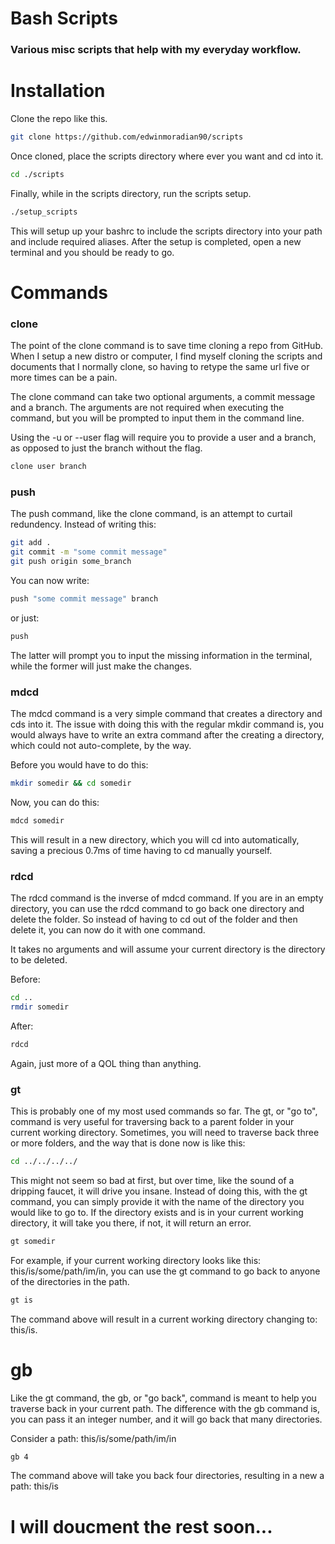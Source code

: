 # Bash Scripts 

### Various misc scripts that help with my everyday workflow.

# Installation

Clone the repo like this.

```bash
git clone https://github.com/edwinmoradian90/scripts

```

Once cloned, place the scripts directory where ever you want and cd into it.

```bash
cd ./scripts

```

Finally, while in the scripts directory, run the scripts setup.

```bash
./setup_scripts

```

This will setup up your bashrc to include the scripts directory into your path and include required aliases.
After the setup is completed, open a new terminal and you should be ready to go.

# Commands

### clone

The point of the clone command is to save time cloning a repo from GitHub. 
When I setup a new distro or computer, I find myself cloning the scripts and documents that I normally clone, 
so having to retype the same url five or more times can be a pain. 

The clone command can take two optional arguments, a commit message and a branch.
The arguments are not required when executing the command, but you will be prompted to input them in the command line.

Using the -u or --user flag will require you to provide a user and a branch, as opposed to just the branch without the flag.

```bash
clone user branch

```

### push 

The push command, like the clone command, is an attempt to curtail redundency.
Instead of writing this: 

```bash
git add .
git commit -m "some commit message"
git push origin some_branch

```

You can now write:

```bash 
push "some commit message" branch

```

or just: 

```bash
push

```

The latter will prompt you to input the missing information in the terminal, while the former will just make the changes.

### mdcd

The mdcd command is a very simple command that creates a directory and cds into it. 
The issue with doing this with the regular mkdir command is, you would always have to write an extra command after the creating a directory, 
which could not auto-complete, by the way.

Before you would have to do this:

```bash
mkdir somedir && cd somedir

```
Now, you can do this: 

```bash
mdcd somedir

```
This will result in a new directory, which you will cd into automatically, saving a precious 0.7ms of time having to cd manually yourself.

### rdcd

The rdcd command is the inverse of mdcd command. If you are in an empty directory, you can use the rdcd command to go back one directory and delete the folder.
So instead of having to cd out of the folder and then delete it, you can now do it with one command.

It takes no arguments and will assume your current directory is the directory to be deleted.

Before:

```bash
cd ..
rmdir somedir

```

After:

```bash
rdcd

```

Again, just more of a QOL thing than anything.

### gt 

This is probably one of my most used commands so far. The gt, or "go to", command is very useful for traversing back to a parent 
folder in your current working directory. Sometimes, you will need to traverse back three or more folders, and the way that is done now is like this: 

```bash
cd ../../../../

```

This might not seem so bad at first, but over time, like the sound of a dripping faucet, it will drive you insane.
Instead of doing this, with the gt command, you can simply provide it with the name of the directory you would like to go to. 
If the directory exists and is in your current working directory, it will take you there, if not, it will return an error.

```bash
gt somedir

```

For example, if your current working directory looks like this: this/is/some/path/im/in, you can use the gt command to go back to
anyone of the directories in the path.

```bash
gt is

```

The command above will result in a current working directory changing to: this/is.

# gb 

Like the gt command, the gb, or "go back", command is meant to help you traverse back in your current path. 
The difference with the gb command is, you can pass it an integer number, and it will go back that many directories.

Consider a path: this/is/some/path/im/in

```bash
gb 4

```

The command above will take you back four directories, resulting in a new a path: this/is

# I will doucment the rest soon...



